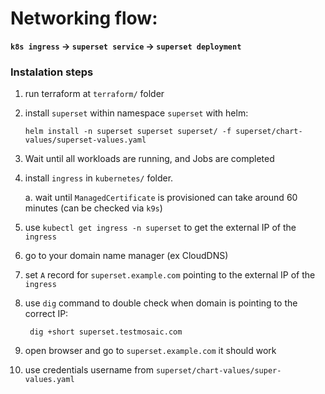 # Networking flow:

**`k8s ingress` -> `superset service` -> `superset deployment`**

### Instalation steps

1. run terraform at `terraform/` folder
2. install `superset` within namespace `superset` with helm: 

       helm install -n superset superset superset/ -f superset/chart-values/superset-values.yaml

3. Wait until all workloads are running, and Jobs are completed
4. install `ingress` in `kubernetes/` folder.
    
    a. wait until `ManagedCertificate` is provisioned can take around 60 minutes (can be checked via `k9s`)

5. use `kubectl get ingress -n superset` to get the external IP of the `ingress`
6. go to your domain name manager (ex CloudDNS)
7. set `A` record for `superset.example.com` pointing to the external IP of the `ingress`
    
8. use `dig` command to double check when domain is pointing to the correct IP:
        
        dig +short superset.testmosaic.com

9. open browser and go to `superset.example.com` it should work
10. use credentials username from `superset/chart-values/super-values.yaml`
